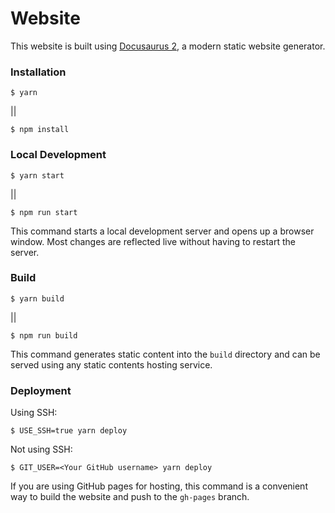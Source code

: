 # Website

This website is built using [Docusaurus 2](https://docusaurus.io/), a modern static website generator.

### Installation

```
$ yarn
```
||
```
$ npm install
```

### Local Development

```
$ yarn start
```
||
```
$ npm run start
```

This command starts a local development server and opens up a browser window. Most changes are reflected live without having to restart the server.

### Build

```
$ yarn build
```
||
```
$ npm run build
```

This command generates static content into the `build` directory and can be served using any static contents hosting service.

### Deployment

Using SSH:

```
$ USE_SSH=true yarn deploy
```

Not using SSH:

```
$ GIT_USER=<Your GitHub username> yarn deploy
```

If you are using GitHub pages for hosting, this command is a convenient way to build the website and push to the `gh-pages` branch.
